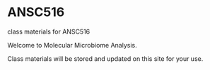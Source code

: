 # ANSC516
class materials for ANSC516

Welcome to Molecular Microbiome Analysis.

Class materials will be stored and updated on this site for your use.
